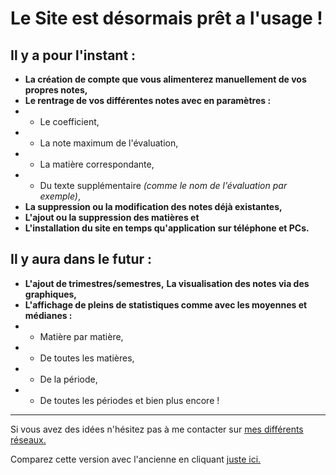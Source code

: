 # Le Site est désormais prêt a l'usage !
## Il y a pour l'instant : 
- **La création de compte que vous alimenterez manuellement de vos propres notes,**
- **Le rentrage de vos différentes notes avec en paramètres :**
- - Le coefficient,
- - La note maximum de l'évaluation,
- - La matière correspondante,
- - Du texte supplémentaire *(comme le nom de l'évaluation par exemple)*,
- **La suppression ou la modification des notes déjà existantes,**
- **L'ajout ou la suppression des matières et**
- **L'installation du site en temps qu'application sur téléphone et PCs.**

## Il y aura dans le futur :
- **L'ajout de trimestres/semestres,**
 **La visualisation des notes via des graphiques,**
- **L'affichage de pleins de statistiques comme avec les moyennes et médianes :**
- - Matière par matière,
- - De toutes les matières,
- - De la période,
- - De toutes les périodes et bien plus encore !

---
Si vous avez des idées n'hésitez pas à me contacter sur [mes différents réseaux.](https://linktr.ee/Bryan_Drouet)

Comparez cette version avec l'ancienne en cliquant [juste ici.](https://github.com/BryanDrouet/Sigma/compare/v0.0.3a...v1.0.0)
